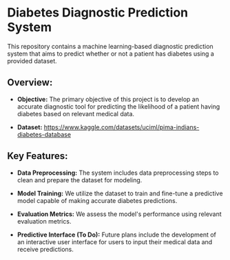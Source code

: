 # Diabetes Diagnostic Prediction System

This repository contains a machine learning-based diagnostic prediction system that aims to predict whether or not a patient has diabetes using a provided dataset.

## Overview:

- **Objective:** The primary objective of this project is to develop an accurate diagnostic tool for predicting the likelihood of a patient having diabetes based on relevant medical data.

- **Dataset:** https://www.kaggle.com/datasets/uciml/pima-indians-diabetes-database

## Key Features:

- **Data Preprocessing:** The system includes data preprocessing steps to clean and prepare the dataset for modeling.

- **Model Training:** We utilize the dataset to train and fine-tune a predictive model capable of making accurate diabetes predictions.

- **Evaluation Metrics:** We assess the model's performance using relevant evaluation metrics.

- **Predictive Interface (To Do):** Future plans include the development of an interactive user interface for users to input their medical data and receive predictions.
